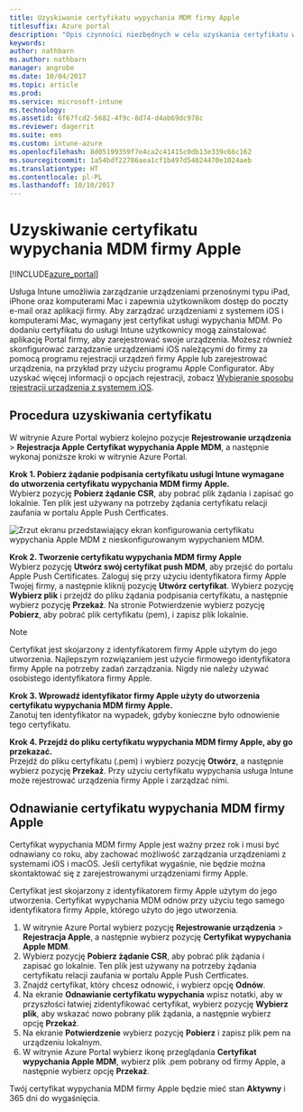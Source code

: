 ```yaml
---
title: Uzyskiwanie certyfikatu wypychania MDM firmy Apple
titlesuffix: Azure portal
description: "Opis czynności niezbędnych w celu uzyskania certyfikatu wypychania MDM firmy Apple przeznaczonego do zarządzania urządzeniami z systemem iOS za pomocą usługi Intune."
keywords: 
author: nathbarn
ms.author: nathbarn
manager: angrobe
ms.date: 10/04/2017
ms.topic: article
ms.prod: 
ms.service: microsoft-intune
ms.technology: 
ms.assetid: 6f67fcd2-5682-4f9c-8d74-d4ab69dc978c
ms.reviewer: dagerrit
ms.suite: ems
ms.custom: intune-azure
ms.openlocfilehash: 8d05199359f7e4ca2c41415c0db13e339c66c162
ms.sourcegitcommit: 1a54bdf22786aea1cf1b497d54024470e1024aeb
ms.translationtype: HT
ms.contentlocale: pl-PL
ms.lasthandoff: 10/10/2017
---
```

# <a name="get-an-apple-mdm-push-certificate"></a>Uzyskiwanie certyfikatu wypychania MDM firmy Apple

[!INCLUDE[azure_portal](./includes/azure_portal.md)]

Usługa Intune umożliwia zarządzanie urządzeniami przenośnymi typu iPad, iPhone oraz komputerami Mac i zapewnia użytkownikom dostęp do poczty e-mail oraz aplikacji firmy. Aby zarządzać urządzeniami z systemem iOS i komputerami Mac, wymagany jest certyfikat usługi wypychania MDM. Po dodaniu certyfikatu do usługi Intune użytkownicy mogą zainstalować aplikację Portal firmy, aby zarejestrować swoje urządzenia. Możesz również skonfigurować zarządzanie urządzeniami iOS należącymi do firmy za pomocą programu rejestracji urządzeń firmy Apple lub zarejestrować urządzenia, na przykład przy użyciu programu Apple Configurator. Aby uzyskać więcej informacji o opcjach rejestracji, zobacz [Wybieranie sposobu rejestracji urządzenia z systemem iOS](enrollment-method-choose-ios.md).

## <a name="steps-to-get-your-certificate"></a>Procedura uzyskiwania certyfikatu
W witrynie Azure Portal wybierz kolejno pozycje **Rejestrowanie urządzenia** > **Rejestracja Apple** **Certyfikat wypychania Apple MDM**, a następnie wykonaj poniższe kroki w witrynie Azure Portal.

**Krok 1. Pobierz żądanie podpisania certyfikatu usługi Intune wymagane do utworzenia certyfikatu wypychania MDM firmy Apple.**<br>
Wybierz pozycję **Pobierz żądanie CSR**, aby pobrać plik żądania i zapisać go lokalnie. Ten plik jest używany na potrzeby żądania certyfikatu relacji zaufania w portalu Apple Push Certficates.

  ![Zrzut ekranu przedstawiający ekran konfigurowania certyfikatu wypychania Apple MDM z nieskonfigurowanym wypychaniem MDM.](./media/create-mdm-push-certificate.png)

**Krok 2. Tworzenie certyfikatu wypychania MDM firmy Apple**<br>
Wybierz pozycję **Utwórz swój certyfikat push MDM**, aby przejść do portalu Apple Push Certificates. Zaloguj się przy użyciu identyfikatora firmy Apple Twojej firmy, a następnie kliknij pozycję **Utwórz certyfikat**. Wybierz pozycję **Wybierz plik** i przejdź do pliku żądania podpisania certyfikatu, a następnie wybierz pozycję **Przekaż**. Na stronie Potwierdzenie wybierz pozycję **Pobierz**, aby pobrać plik certyfikatu (pem), i zapisz plik lokalnie.

> [!NOTE]
> Certyfikat jest skojarzony z identyfikatorem firmy Apple użytym do jego utworzenia. Najlepszym rozwiązaniem jest użycie firmowego identyfikatora firmy Apple na potrzeby zadań zarządzania. Nigdy nie należy używać osobistego identyfikatora firmy Apple.

**Krok 3. Wprowadź identyfikator firmy Apple użyty do utworzenia certyfikatu wypychania MDM firmy Apple.**<br>
Zanotuj ten identyfikator na wypadek, gdyby konieczne było odnowienie tego certyfikatu.

**Krok 4. Przejdź do pliku certyfikatu wypychania MDM firmy Apple, aby go przekazać.**<br>
Przejdź do pliku certyfikatu (.pem) i wybierz pozycję **Otwórz**, a następnie wybierz pozycję **Przekaż**. Przy użyciu certyfikatu wypychania usługa Intune może rejestrować urządzenia firmy Apple i zarządzać nimi.

## <a name="renew-apple-mdm-push-certificate"></a>Odnawianie certyfikatu wypychania MDM firmy Apple
Certyfikat wypychania MDM firmy Apple jest ważny przez rok i musi być odnawiany co roku, aby zachować możliwość zarządzania urządzeniami z systemami iOS i macOS. Jeśli certyfikat wygaśnie, nie będzie można skontaktować się z zarejestrowanymi urządzeniami firmy Apple.

Certyfikat jest skojarzony z identyfikatorem firmy Apple użytym do jego utworzenia. Certyfikat wypychania MDM odnów przy użyciu tego samego identyfikatora firmy Apple, którego użyto do jego utworzenia.

1. W witrynie Azure Portal wybierz pozycję **Rejestrowanie urządzenia** > **Rejestracja Apple**, a następnie wybierz pozycję **Certyfikat wypychania Apple MDM**.
2. Wybierz pozycję **Pobierz żądanie CSR**, aby pobrać plik żądania i zapisać go lokalnie. Ten plik jest używany na potrzeby żądania certyfikatu relacji zaufania w portalu Apple Push Certficates.
3. Znajdź certyfikat, który chcesz odnowić, i wybierz opcję **Odnów**.
4. Na ekranie **Odnawianie certyfikatu wypychania** wpisz notatki, aby w przyszłości łatwiej zidentyfikować certyfikat, wybierz pozycję **Wybierz plik**, aby wskazać nowo pobrany plik żądania, a następnie wybierz opcję **Przekaż**.
5. Na ekranie **Potwierdzenie** wybierz pozycję **Pobierz** i zapisz plik pem na urządzeniu lokalnym.
6. W witrynie Azure Portal wybierz ikonę przeglądania **Certyfikat wypychania Apple MDM**, wybierz plik .pem pobrany od firmy Apple, a następnie wybierz opcję **Przekaż**.

Twój certyfikat wypychania MDM firmy Apple będzie mieć stan **Aktywny** i 365 dni do wygaśnięcia.
